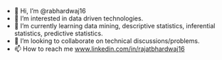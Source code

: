 - 👋 Hi, I’m @rabhardwaj16
- 👀 I’m interested in data driven technologies.
- 🌱 I’m currently learning data mining, descriptive statistics, inferential statistics, predictive statistics.
- 💞️ I’m looking to collaborate on technical discussions/problems.
- 📫 How to reach me www.linkedin.com/in/rajatbhardwaj16

<!---
rabhardwaj16/rabhardwaj16 is a ✨ special ✨ repository because its `README.md` (this file) appears on your GitHub profile.
You can click the Preview link to take a look at your changes.
--->
